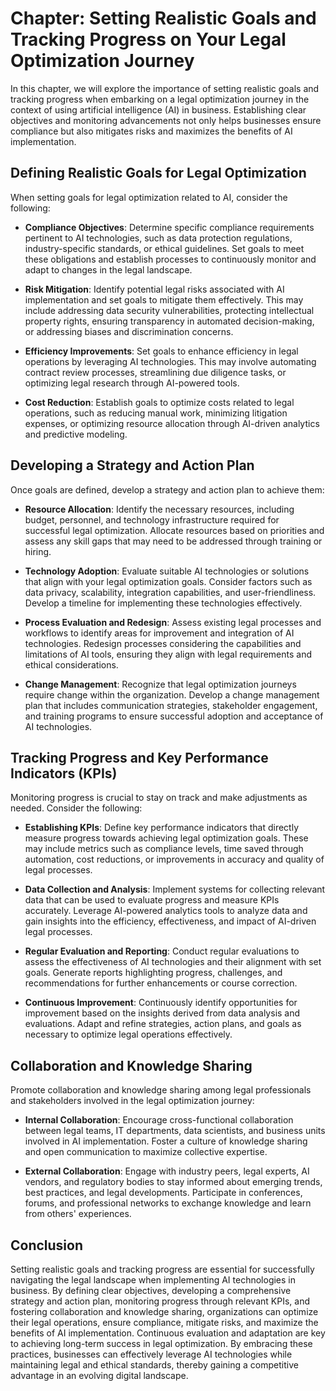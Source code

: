 Chapter: Setting Realistic Goals and Tracking Progress on Your Legal Optimization Journey
=========================================================================================

In this chapter, we will explore the importance of setting realistic goals and tracking progress when embarking on a legal optimization journey in the context of using artificial intelligence (AI) in business. Establishing clear objectives and monitoring advancements not only helps businesses ensure compliance but also mitigates risks and maximizes the benefits of AI implementation.

Defining Realistic Goals for Legal Optimization
-----------------------------------------------

When setting goals for legal optimization related to AI, consider the following:

* **Compliance Objectives**: Determine specific compliance requirements pertinent to AI technologies, such as data protection regulations, industry-specific standards, or ethical guidelines. Set goals to meet these obligations and establish processes to continuously monitor and adapt to changes in the legal landscape.

* **Risk Mitigation**: Identify potential legal risks associated with AI implementation and set goals to mitigate them effectively. This may include addressing data security vulnerabilities, protecting intellectual property rights, ensuring transparency in automated decision-making, or addressing biases and discrimination concerns.

* **Efficiency Improvements**: Set goals to enhance efficiency in legal operations by leveraging AI technologies. This may involve automating contract review processes, streamlining due diligence tasks, or optimizing legal research through AI-powered tools.

* **Cost Reduction**: Establish goals to optimize costs related to legal operations, such as reducing manual work, minimizing litigation expenses, or optimizing resource allocation through AI-driven analytics and predictive modeling.

Developing a Strategy and Action Plan
-------------------------------------

Once goals are defined, develop a strategy and action plan to achieve them:

* **Resource Allocation**: Identify the necessary resources, including budget, personnel, and technology infrastructure required for successful legal optimization. Allocate resources based on priorities and assess any skill gaps that may need to be addressed through training or hiring.

* **Technology Adoption**: Evaluate suitable AI technologies or solutions that align with your legal optimization goals. Consider factors such as data privacy, scalability, integration capabilities, and user-friendliness. Develop a timeline for implementing these technologies effectively.

* **Process Evaluation and Redesign**: Assess existing legal processes and workflows to identify areas for improvement and integration of AI technologies. Redesign processes considering the capabilities and limitations of AI tools, ensuring they align with legal requirements and ethical considerations.

* **Change Management**: Recognize that legal optimization journeys require change within the organization. Develop a change management plan that includes communication strategies, stakeholder engagement, and training programs to ensure successful adoption and acceptance of AI technologies.

Tracking Progress and Key Performance Indicators (KPIs)
-------------------------------------------------------

Monitoring progress is crucial to stay on track and make adjustments as needed. Consider the following:

* **Establishing KPIs**: Define key performance indicators that directly measure progress towards achieving legal optimization goals. These may include metrics such as compliance levels, time saved through automation, cost reductions, or improvements in accuracy and quality of legal processes.

* **Data Collection and Analysis**: Implement systems for collecting relevant data that can be used to evaluate progress and measure KPIs accurately. Leverage AI-powered analytics tools to analyze data and gain insights into the efficiency, effectiveness, and impact of AI-driven legal processes.

* **Regular Evaluation and Reporting**: Conduct regular evaluations to assess the effectiveness of AI technologies and their alignment with set goals. Generate reports highlighting progress, challenges, and recommendations for further enhancements or course correction.

* **Continuous Improvement**: Continuously identify opportunities for improvement based on the insights derived from data analysis and evaluations. Adapt and refine strategies, action plans, and goals as necessary to optimize legal operations effectively.

Collaboration and Knowledge Sharing
-----------------------------------

Promote collaboration and knowledge sharing among legal professionals and stakeholders involved in the legal optimization journey:

* **Internal Collaboration**: Encourage cross-functional collaboration between legal teams, IT departments, data scientists, and business units involved in AI implementation. Foster a culture of knowledge sharing and open communication to maximize collective expertise.

* **External Collaboration**: Engage with industry peers, legal experts, AI vendors, and regulatory bodies to stay informed about emerging trends, best practices, and legal developments. Participate in conferences, forums, and professional networks to exchange knowledge and learn from others' experiences.

Conclusion
----------

Setting realistic goals and tracking progress are essential for successfully navigating the legal landscape when implementing AI technologies in business. By defining clear objectives, developing a comprehensive strategy and action plan, monitoring progress through relevant KPIs, and fostering collaboration and knowledge sharing, organizations can optimize their legal operations, ensure compliance, mitigate risks, and maximize the benefits of AI implementation. Continuous evaluation and adaptation are key to achieving long-term success in legal optimization. By embracing these practices, businesses can effectively leverage AI technologies while maintaining legal and ethical standards, thereby gaining a competitive advantage in an evolving digital landscape.
